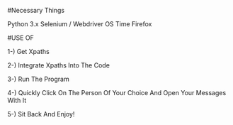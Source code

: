 #Necessary Things

Python 3.x
Selenium / Webdriver
OS
Time
Firefox

#USE OF

1-) Get Xpaths 

2-) Integrate Xpaths Into The Code 

3-) Run The Program

4-) Quickly Click On The Person Of Your Choice And Open Your Messages With It

5-) Sit Back And Enjoy!

